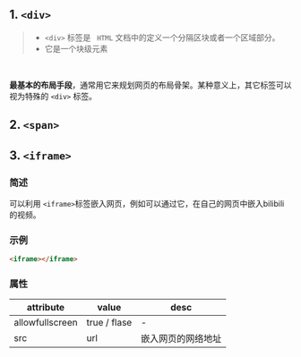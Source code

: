 ## 1.  `<div>`

> - `<div>` 标签是 ` HTML` 文档中的定义一个分隔区块或者一个区域部分。
> - 它是一个块级元素  

<br/>

**最基本的布局手段**，通常用它来规划网页的布局骨架。某种意义上，其它标签可以视为特殊的 `<div>` 标签。  



## 2.  `<span>`


## 3.  `<iframe>`

### 简述

可以利用 `<iframe>`标签嵌入网页，例如可以通过它，在自己的网页中嵌入bilibili的视频。

### 示例

```html
<iframe></iframe>
```

### 属性

|attribute|value|desc|
|---|---|---|
|allowfullscreen|true / flase|-|
|src|url|嵌入网页的网络地址|
